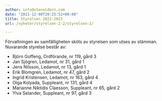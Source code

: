 ```yaml
---
author: info@stenaldern.com
date: "2011-12-08T20:25:52+00:00"
title: Styrelsen 2022-2023
url: /nyheter/styrelsen-2-2/styrelsen-2/

---
```

Förvaltningen av samfälligheten sköts av styrelsen som utses av stämman.
Nuvarande styrelse består av:

- Björn Goffeng, Ordförande, nr 119, gård 3
- Jan Sjögren, Ledamot, nr 31, gård 1
- Jens Nilsson, Ledamot, nr 13, gård 1
- Erik Blomgren, Ledamot, nr 47, gård 2
- Ingrid Kristensen, Ledamot, nr 163, gård 4
- Olga Kolyada, Suppleant, nr 131, gård 4
- Marianne Niktidis Claesson, Suppleant, nr 65, gård 2
- Ylva Selander, Suppleant, nr 97, gård 3
